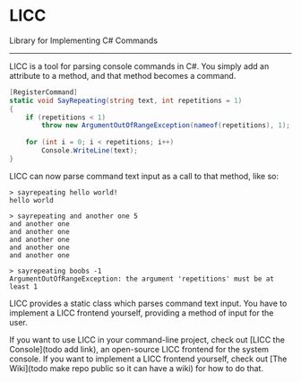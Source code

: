 # LICC

Library for Implementing C# Commands

---

LICC is a tool for parsing console commands in C#. You simply add an attribute to a method, and that method becomes a command.

```csharp
[RegisterCommand]
static void SayRepeating(string text, int repetitions = 1)
{
    if (repetitions < 1)
        throw new ArgumentOutOfRangeException(nameof(repetitions), 1);
    
    for (int i = 0; i < repetitions; i++)
        Console.WriteLine(text);
}
```

LICC can now parse command text input as a call to that method, like so:

```
> sayrepeating hello world!
hello world

> sayrepeating and another one 5
and another one
and another one
and another one
and another one
and another one

> sayrepeating boobs -1
ArgumentOutOfRangeException: the argument 'repetitions' must be at least 1
```

LICC provides a static class which parses command text input. You have to implement a LICC frontend yourself, providing a method of input for the user.

If you want to use LICC in your command-line project, check out [LICC the Console](todo add link), an open-source LICC frontend for the system console. If you want to implement a LICC frontend yourself, check out [The Wiki](todo make repo public so it can have a wiki) for how to do that.
